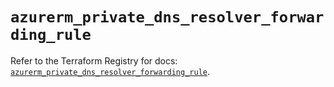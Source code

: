 # `azurerm_private_dns_resolver_forwarding_rule`

Refer to the Terraform Registry for docs: [`azurerm_private_dns_resolver_forwarding_rule`](https://registry.terraform.io/providers/hashicorp/azurerm/4.2.0/docs/resources/private_dns_resolver_forwarding_rule).
